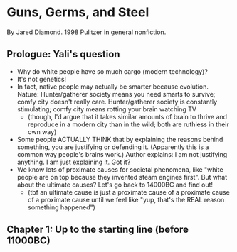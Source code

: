 # Guns, Germs, and Steel

By Jared Diamond. 1998 Pulitzer in general nonfiction.

## Prologue: Yali's question

- Why do white people have so much cargo (modern technology)?
- It's not genetics!
- In fact, native people may actually be smarter because evolution. Nature:
  Hunter/gatherer society means you need smarts to survive; comfy city doesn't
  really care. Hunter/gatherer society is constantly stimulating; comfy city
  means rotting your brain watching TV
  - (though, I'd argue that it takes similar amounts of brain to thrive and
    reproduce in a modern city than in the wild; both are ruthless in their own
    way)
- Some people ACTUALLY THINK that by explaining the reasons behind something,
  you are justifying or defending it. (Apparently this is a common way people's
  brains work.) Author explains: I am not justifying anything. I am just
  explaining it. Got it?
- We know lots of proximate causes for societal phenomena, like "white people
  are on top because they invented steam engines first". But what about the
  ultimate causes? Let's go back to 14000BC and find out!
  - (tbf an ultimate cause is just a proximate cause of a proximate cause of a
    proximate cause until we feel like "yup, that's the REAL reason something
    happened")

## Chapter 1: Up to the starting line (before 11000BC)


